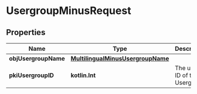 
# UsergroupMinusRequest

## Properties
Name | Type | Description | Notes
------------ | ------------- | ------------- | -------------
**objUsergroupName** | [**MultilingualMinusUsergroupName**](MultilingualMinusUsergroupName.md) |  | 
**pkiUsergroupID** | **kotlin.Int** | The unique ID of the Usergroup |  [optional]



